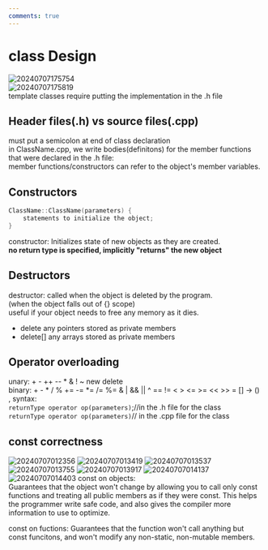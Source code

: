 ```yaml
---
comments: true
---
```


# class Design

![20240707175754](https://s2.loli.net/2024/07/07/WkRcmnsiNOfBXjJ.png)  
![20240707175819](https://s2.loli.net/2024/07/07/taj9wIJRSGWd2OC.png)  
template classes require putting the implementation in the .h file

## Header files(.h) vs source files(.cpp)

must put a semicolon at end of class declaration  
in ClassName.cpp, we write bodies(definitons) for the member functions that were declared in the .h file:  
member functions/constructors can refer to the object's member variables.  

## Constructors

```c++
ClassName::ClassName(parameters) {
    statements to initialize the object;
}
```

constructor: Initializes state of new objects as they are created.  
**no return type is specified, implicitly "returns" the new object**  

## Destructors

destructor: called when the object is deleted by the program.  
(when the object falls out of {} scope)  
useful if your object needs to free any memory as it dies.  

* delete any pointers stored as private members
* delete[] any arrays stored as private members  

## Operator overloading

unary: + - ++ -- * & ! ~ new delete  
binary: + - * / % += -= *= /= %= & | && || ^ == != < > <= >= << >> = [] -> () ,
syntax:  
`returnType operator op(parameters)`;//in the .h file for the class  
`returnType operator op(parameters)`// in the .cpp file for the class  

## const correctness

![20240707012356](https://s2.loli.net/2024/07/07/hBPzUCIZcHqL8s2.png)
![20240707013419](https://s2.loli.net/2024/07/07/1RL6HqxaUdpMzyI.png)
![20240707013537](https://s2.loli.net/2024/07/07/ZyloOwHg8rGcmsR.png)
![20240707013755](https://s2.loli.net/2024/07/07/TbotS36QrsFzqGu.png)
![20240707013917](https://s2.loli.net/2024/07/07/ZDKdLro9Pc3mJ6p.png)
![20240707014137](https://s2.loli.net/2024/07/07/6oOIRMcCKAx32zB.png)
![20240707014403](https://s2.loli.net/2024/07/07/MxEWbOPHFZ8YRqo.png)
const on objects:  
Guarantees that the object won't change by allowing you to call only const functions and treating all public members as if they were const. This helps the programmer write safe code, and also gives the compiler more information to use to optimize.  

const on fuctions:
Guarantees that the function won't call anything but const funcitons, and won't modify any non-static, non-mutable members.  

